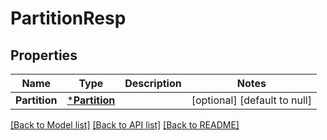 # PartitionResp

## Properties
Name | Type | Description | Notes
------------ | ------------- | ------------- | -------------
**Partition** | [***Partition**](Partition.md) |  | [optional] [default to null]

[[Back to Model list]](../README.md#documentation-for-models) [[Back to API list]](../README.md#documentation-for-api-endpoints) [[Back to README]](../README.md)


